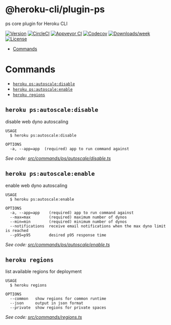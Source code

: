 @heroku-cli/plugin-ps
=====================

ps core plugin for Heroku CLI

[![Version](https://img.shields.io/npm/v/@heroku-cli/plugin-ps.svg)](https://npmjs.org/package/@heroku-cli/plugin-ps)
[![CircleCI](https://circleci.com/gh/heroku/heroku-cli-plugin-ps/tree/master.svg?style=shield)](https://circleci.com/gh/heroku/heroku-cli-plugin-ps/tree/master)
[![Appveyor CI](https://ci.appveyor.com/api/projects/status/github/heroku/heroku-cli-plugin-ps?branch=master&svg=true)](https://ci.appveyor.com/project/heroku/heroku-cli-plugin-ps/branch/master)
[![Codecov](https://codecov.io/gh/heroku/heroku-cli-plugin-ps/branch/master/graph/badge.svg)](https://codecov.io/gh/heroku/heroku-cli-plugin-ps)
[![Downloads/week](https://img.shields.io/npm/dw/@heroku-cli/plugin-ps.svg)](https://npmjs.org/package/@heroku-cli/plugin-ps)
[![License](https://img.shields.io/npm/l/@heroku-cli/plugin-ps.svg)](https://github.com/heroku/heroku-cli-plugin-ps/blob/master/package.json)

<!-- toc -->
* [Commands](#commands)
<!-- tocstop -->
# Commands
<!-- commands -->
* [`heroku ps:autoscale:disable`](#heroku-psautoscaledisable)
* [`heroku ps:autoscale:enable`](#heroku-psautoscaleenable)
* [`heroku regions`](#heroku-regions)

## `heroku ps:autoscale:disable`

disable web dyno autoscaling

```
USAGE
  $ heroku ps:autoscale:disable

OPTIONS
  -a, --app=app  (required) app to run command against
```

_See code: [src/commands/ps/autoscale/disable.ts](https://github.com/heroku/cli/blob/v7.18.6/packages/ps/src/commands/ps/autoscale/disable.ts)_

## `heroku ps:autoscale:enable`

enable web dyno autoscaling

```
USAGE
  $ heroku ps:autoscale:enable

OPTIONS
  -a, --app=app    (required) app to run command against
  --max=max        (required) maximum number of dynos
  --min=min        (required) minimum number of dynos
  --notifications  receive email notifications when the max dyno limit is reached
  --p95=p95        desired p95 response time
```

_See code: [src/commands/ps/autoscale/enable.ts](https://github.com/heroku/cli/blob/v7.18.6/packages/ps/src/commands/ps/autoscale/enable.ts)_

## `heroku regions`

list available regions for deployment

```
USAGE
  $ heroku regions

OPTIONS
  --common   show regions for common runtime
  --json     output in json format
  --private  show regions for private spaces
```

_See code: [src/commands/regions.ts](https://github.com/heroku/cli/blob/v7.18.6/packages/ps/src/commands/regions.ts)_
<!-- commandsstop -->

